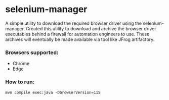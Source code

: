 # selenium-manager

A simple utility to download the required browser driver using the selenium-manager.
Created this utility to download and archive the browser driver executables behind a firewall for automation engineers
to use. These archives will eventually be made available via tool like JFrog artifactory.

### Browsers supported:
- Chrome
- Edge

### How to run:
```
mvn compile exec:java -DbrowserVersion=115
```

